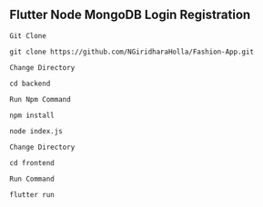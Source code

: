 ## Flutter Node MongoDB Login Registration

`Git Clone`
```
git clone https://github.com/NGiridharaHolla/Fashion-App.git
```

`Change Directory`
```
cd backend
```

`Run Npm Command`
```
npm install 
```
```
node index.js 
```

`Change Directory`
```
cd frontend
```

`Run Command`
```
flutter run
```
